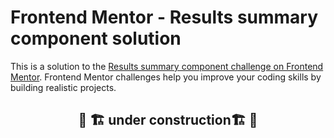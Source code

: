 # Frontend Mentor - Results summary component solution

This is a solution to the [Results summary component challenge on Frontend Mentor](https://www.frontendmentor.io/challenges/results-summary-component-CE_K6s0maV). Frontend Mentor challenges help you improve your coding skills by building realistic projects. 
<h2 align="center">
    🚧 🏗️ under construction🏗️ 🚧
</h2>
<h2>
    <img href="./src/images/Page_Under_Construction.jpg">
</h2>